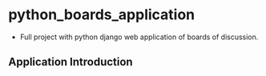 # python_boards_application

- Full project with python django web application of boards of discussion.

## Application Introduction
